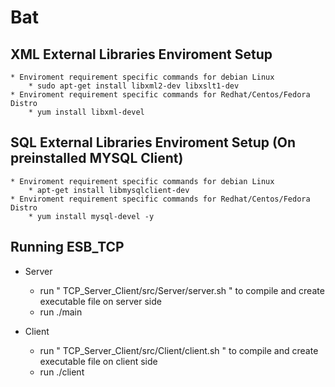 # Bat

## XML External Libraries Enviroment Setup
    * Enviroment requirement specific commands for debian Linux
        * sudo apt-get install libxml2-dev libxslt1-dev
    * Enviroment requirement specific commands for Redhat/Centos/Fedora Distro
        * yum install libxml-devel

## SQL External Libraries Enviroment Setup (On preinstalled MYSQL Client)
    * Enviroment requirement specific commands for debian Linux
        * apt-get install libmysqlclient-dev 
    * Enviroment requirement specific commands for Redhat/Centos/Fedora Distro
        * yum install mysql-devel -y

## Running ESB_TCP

* Server
    * run " TCP_Server_Client/src/Server/server.sh " to compile and create executable file on server side
    * run ./main

        
* Client
    * run " TCP_Server_Client/src/Client/client.sh " to compile and create executable file on client side
    * run ./client